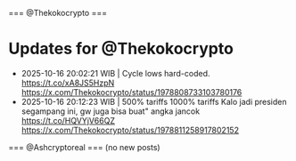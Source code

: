 === @Thekokocrypto ===

# Updates for @Thekokocrypto

- 2025-10-16 20:02:21 WIB | Cycle lows hard-coded. https://t.co/xA8JS5HzpN
  https://x.com/Thekokocrypto/status/1978808733103780176
- 2025-10-16 20:12:23 WIB | 500% tariffs 1000% tariffs  Kalo jadi presiden segampang ini, gw juga bisa buat" angka jancok https://t.co/HQVYjV66QZ
  https://x.com/Thekokocrypto/status/1978811258917802152

=== @Ashcryptoreal ===
(no new posts)

